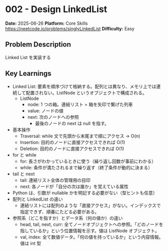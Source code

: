 # 002 - Design LinkedList

**Date:** 2025-06-26
**Platform:** Core Skills https://neetcode.io/problems/singlyLinkedList
**Difficulty:** Easy

## Problem Description

Linked List を実装する

## Key Learnings

- Linked List: 要素を順序づけて格納する。配列とは異なり、メモリ上では連続して配置されない。ListNode というオブジェクトで構成される。
  - ListNode
    - node: 1 つの箱。連結リスト = 箱を矢印で繋げた列車
    - value: ノードの値
    - next: 次のノードへの参照
      - 最後のノードの next は null を指す。
- 基本操作
  - Traversal: while 文で先頭から末尾まで順にアクセス -> O(n)
  - Insertion: 目的のノードに直接アクセスできれば O(1)
  - Deletion: 目的のノードに直接アクセスできれば O(1)
- for と while
  - for: 長さがわかっているときに使う（繰り返し回数が事前にわかる）
  - while: 条件が満たされるまで繰り返す（終了条件が動的に決まる）
- tail と next
  - tail: 連結リスト全体の管理用の目印
  - next: 各ノードが「自分の次は誰か」を覚えている属性
- Python は、引数が nullable かを明記する必要がない（型ヒントも任意）
- 配列と LinkedList の違い
  - 連結リストには配列のような「直接アクセス」がない。インデックスで指定できず、順番にたどる必要がある。
- 参照系（どこを指すか）とデータ系（何の値か）の違い
  - head, tail, next, curr: 全てノードオブジェクトへの参照。「どのノードを指しているか」という位置情報を示す。値は ListNode オブジェクト。
  - val, index: 全て数値データ。「何の値を持っているか」という内容情報。値は int 型
